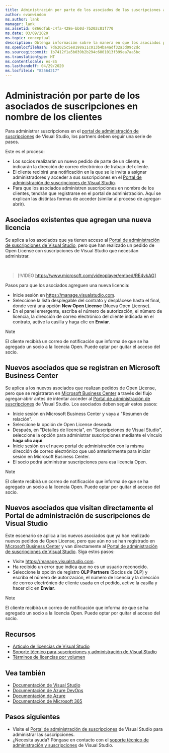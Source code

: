 ```yaml
---
title: Administración por parte de los asociados de las suscripciones a Visual Studio para los clientes | Microsoft Docs
author: evanwindom
ms.author: lank
manager: lank
ms.assetid: 6866dfab-c4fa-428e-bb0d-7b202c81f770
ms.date: 03/09/2020
ms.topic: conceptual
description: Obtenga información sobre la manera en que los asociados pueden administrar las suscripciones a Visual Studio para los clientes.
ms.openlocfilehash: 7d62025c5e8198a11c013b4ba4adf32a3d09c2dc
ms.sourcegitcommit: 1b7412f1a5b039b2b294c6001013f399ea7aa5bc
ms.translationtype: HT
ms.contentlocale: es-ES
ms.lasthandoff: 04/29/2020
ms.locfileid: "82564217"
---
```

# <a name="partners-managing-subscriptions-on-behalf-of-customers"></a>Administración por parte de los asociados de suscripciones en nombre de los clientes
Para administrar suscripciones en el [portal de administración de suscripciones](https://manage.visualstudio.com) de Visual Studio, los partners deben seguir una serie de pasos. 

Este es el proceso:
- Los socios realizarán un nuevo pedido de parte de un cliente, e indicarán la dirección de correo electrónico de trabajo del cliente.
- El cliente recibirá una notificación en la que se le invita a asignar administradores y acceder a sus suscripciones en el [Portal de administración de suscripciones de Visual Studio](https://manage.visualstudio.com).
- Para que los asociados administren suscripciones en nombre de los clientes, tendrán que registrarse en el portal de administración. Aquí se explican las distintas formas de acceder (similar al proceso de agregar-abrir).

## <a name="existing-partners-adding-a-new-license"></a>Asociados existentes que agregan una nueva licencia
Se aplica a los asociados que ya tienen acceso al [Portal de administración de suscripciones de Visual Studio](https://manage.visualstudio.com), pero que han realizado un pedido de Open License con suscripciones de Visual Studio que necesitan administrar.  

<br> 

> [!VIDEO https://www.microsoft.com/videoplayer/embed/RE4vkAG]

Pasos para que los asociados agreguen una nueva licencia:
- Inicie sesión en https://manage.visualstudio.com.
- Seleccione la lista desplegable del contrato y desplácese hasta el final, donde verá una opción **New Open License** (Nueva Open License).
- En el panel emergente, escriba el número de autorización, el número de licencia, la dirección de correo electrónico del cliente indicada en el contrato, active la casilla y haga clic en **Enviar**.

> [!NOTE]
> El cliente recibirá un correo de notificación que informa de que se ha agregado un socio a la licencia Open. Puede optar por quitar el acceso del socio.

## <a name="new-partners-who-register-on-the-volume-licensing-service-center-vlsc"></a>Nuevos asociados que se registran en Microsoft Business Center

Se aplica a los nuevos asociados que realizan pedidos de Open License, pero que se registraron en [Microsoft Business Center](https://www.microsoft.com/Licensing/servicecenter/default.aspx) a través del flujo agregar-abrir antes de intentar acceder al [Portal de administración de suscripciones](https://manage.visualstudio.com) de Visual Studio. Los asociados deben seguir estos pasos:
- Inicie sesión en Microsoft Business Center y vaya a "Resumen de relación".
- Seleccione la opción de Open License deseada.
- Después, en "Detalles de licencia", en "Suscripciones de Visual Studio", seleccione la opción para administrar suscripciones mediante el vínculo **haga clic aquí**.
- Inicie sesión en el nuevo portal de administración con la misma dirección de correo electrónico que usó anteriormente para iniciar sesión en Microsoft Business Center.
- El socio podrá administrar suscripciones para esa licencia Open.

> [!NOTE]
> El cliente recibirá un correo de notificación que informa de que se ha agregado un socio a la licencia Open. Puede optar por quitar el acceso del socio.


## <a name="new-partners-visiting-the-visual-studio-subscriptions-administration-portal-directly"></a>Nuevos asociados que visitan directamente el Portal de administración de suscripciones de Visual Studio
Este escenario se aplica a los nuevos asociados que ya han realizado nuevos pedidos de Open License, pero que aún no se han registrado en [Microsoft Business Center](https://www.microsoft.com/Licensing/servicecenter/default.aspx) y van directamente al [Portal de administración de suscripciones de Visual Studio](https://manage.visualstudio.com).  Siga estos pasos:
- Visite https://manage.visualstudio.com.
- Ha recibido un error que indica que no es un usuario reconocido.
- Seleccione la opción de registro **OLP Partners** (Socios de OLP) y escriba el número de autorización, el número de licencia y la dirección de correo electrónico de cliente usada en el pedido, active la casilla y hacer clic en **Enviar**.

> [!NOTE]
> El cliente recibirá un correo de notificación que informa de que se ha agregado un socio a la licencia Open. Puede optar por quitar el acceso del socio.

## <a name="resources"></a>Recursos
- [Artículo de licencias de Visual Studio](https://aka.ms/vslicensing)
- [Soporte técnico para suscripciones y administración de Visual Studio](https://visualstudio.microsoft.com/support/support-overview-vs)
- [Términos de licencias por volumen](https://www.microsoft.com/licensing/product-licensing/products.aspx)

## <a name="see-also"></a>Vea también
- [Documentación de Visual Studio](https://docs.microsoft.com/visualstudio/)
- [Documentación de Azure DevOps](https://docs.microsoft.com/azure/devops/)
- [Documentación de Azure](https://docs.microsoft.com/azure/)
- [Documentación de Microsoft 365](https://docs.microsoft.com/microsoft-365/)

## <a name="next-steps"></a>Pasos siguientes
- Visite el [Portal de administración de suscripciones](https://manage.visualstudio.com) de Visual Studio para administrar las suscripciones.
- ¿Necesita ayuda? Póngase en contacto con el [soporte técnico de administración y suscripciones](https://visualstudio.microsoft.com/support/support-overview-vs) de Visual Studio.
